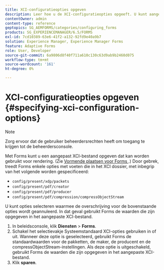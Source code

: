 ```yaml
---
title: XCI-configuratieopties opgeven
description: Leer hoe u de XCI-configuratieopties opgeeft. U kunt aangepaste waarden voor XCI-bestanden opgeven voor Adaptief formulier, zodat dit kan worden gebruikt tijdens het genereren van formulieren.
contentOwner: admin
content-type: reference
geptopics: SG_AEMFORMS/categories/configuring_forms
products: SG_EXPERIENCEMANAGER/6.5/FORMS
exl-id: 7cd10389-63e6-41f2-a132-92fd9e40a9b7
solution: Experience Manager, Experience Manager Forms
feature: Adaptive Forms
role: User, Developer
source-git-commit: 6a9806d8f40f711a610c130c63d9ab9b2460d075
workflow-type: tm+mt
source-wordcount: '161'
ht-degree: 0%

---
```


# XCI-configuratieopties opgeven {#specifying-xci-configuration-options}

>[!NOTE]
> 
> Zorg ervoor dat de gebruiker beheerdersrechten heeft om toegang te krijgen tot de beheerdersconsole.

Met Forms kunt u een aangepast XCI-bestand opgeven dat kan worden gebruikt voor rendering. (Zie [ Vormende plaatsen voor Forms ](/help/forms/using/admin-help/configuring-locations-forms.md#configuring-locations-for-forms).) Door gebrek, treedt Forms enkele opties met voeten die in het XCI dossier, met inbegrip van het volgende worden gespecificeerd:

* `config/present/xdp/packets`
* `config/present/pdf/creator`
* `config/present/pdf/producer`
* `config/present/pdf/compression/compressObjectStream`

U kunt opties selecteren waarmee de overschrijving voor de bovenstaande opties wordt geannuleerd. In dat geval gebruikt Forms de waarden die zijn opgegeven in het aangepaste XCI-bestand.

1. In beleidsconsole, klik **Diensten** > **Forms**.
1. Schakel het selectievakje Systeemstandaard XCI-opties gebruiken in of uit. Wanneer deze optie is geselecteerd, gebruikt Forms de standaardwaarden voor de pakketten, de maker, de producent en de compressObjectStream-instellingen. Als deze optie is uitgeschakeld, gebruikt Forms de waarden die zijn opgegeven in het aangepaste XCI-bestand.
1. Klik **sparen**.
